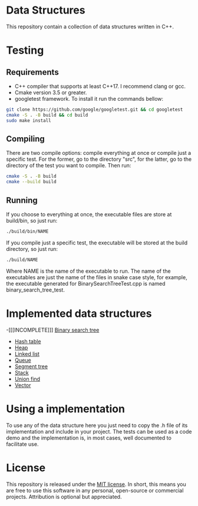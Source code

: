 # Data Structures

This repository contain a collection of data structures written in C++.

# Testing

## Requirements

 - C++ compiler that supports at least C++17. I recommend clang or gcc.
 - Cmake version 3.5 or greater.
 - googletest framework. To install it run the commands bellow:
```bash
git clone https://github.com/google/googletest.git && cd googletest
cmake -S . -B build && cd build
sudo make install
```
## Compiling

There are two compile options: compile everything at once or compile just a 
specific test. For the former, go to the directory "src", for the latter, go to 
the directory of the test you want to compile. Then run: 
```bash
cmake -S . -B build
cmake --build build
```
## Running

If you choose to everything at once, the executable files are store at 
build/bin, so just run: 
```bash
./build/bin/NAME
```
If you compile just a specific test, the executable will be stored at the build
directory, so just run:
```bash
./build/NAME
```
Where NAME is the name of the executable to run. The name of the executables are
just the name of the files in snake case style, for example, the executable 
generated for BinarySearchTreeTest.cpp is named binary_search_tree_test.

# Implemented data structures

-[[[INCOMPLETE]]] [Binary search tree](src/include/BinarySearchTree/BinarySearchTree.h)
- [Hash table](src/include/HashTable/HashTableSeparateChaining.h)
- [Heap](src/include/Heap/Heap.h)
- [Linked list](src/include/LinkedList/DoubleLinkedList.h)
- [Queue](src/include/Queue/Queue.h)
- [Segment tree](src/include/SegmentTree/SegmentTree.h)
- [Stack](src/include/Stack/Stack.h)
- [Union find](src/include/UnionFind/UnionFind.h)
- [Vector](src/include/Vector/Vector.h)

# Using a implementation

To use any of the data structure here you just need to copy the .h file of its
implementation and include in your project. The tests can be used as a code demo
and the implementation is, in most cases, well documented to facilitate use.

# License

This repository is released under the [MIT license](https://opensource.org/licenses/MIT).
In short, this means you are free to use this software in any personal, 
open-source or commercial projects. Attribution is optional but appreciated.

